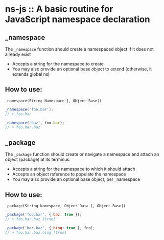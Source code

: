 # ns-js :: A basic routine for JavaScript namespace declaration #

## _namespace ##

The `_namespace` function should create a namespaced object if it does not already exist

- Accepts a string for the namespace to create
- You may also provide an optional base object to extend (otherwise, it extends global ns)

## How to use: ##

`_namespace(String Namespace [, Object Base])`

```js
_namespace('foo.bar');
// > foo.bar

_namespace('baz', foo.bar);
// > foo.bar.baz
```
## _package ##

The `_package` function should create or navigate a namespace and attach an object (package) at its terminus.

- Accepts a string for the namespace to which it should attach
- Accepts an object reference to populate the namespace
- You may also provide an optional base object, per _namespace

## How to use: ##

`_package(String Namespace, Object Data [, Object Base])`

```js
_package('foo.bar', { baz: true });
// > foo.bar.baz [true]

_package('bar.baz', { bing: true }, foo);
// > foo.bar.baz.bing [true]
```

